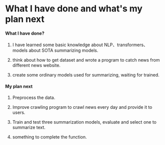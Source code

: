 # What I have done and what's my plan next

#### What I have done?

1. I have learned some basic knowledge about NLP、transformers、models about SOTA summarizing models.

2. think about how to get dataset and wrote a program to catch news from different news website.
3. create some ordinary models used for summarizing, waiting for trained.

#### My plan next

1. Preprocess the data.
2. Improve crawling program to crawl news every day and provide it to users.
3. Train and test three summarization models, evaluate and select one to summarize text.

4. something to complete the function.
